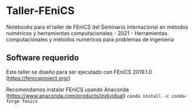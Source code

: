 # Taller-FEniCS

Notebooks para el taller de FEniCS del Seminario internacional en métodos numéricos y herramientas computacionales - 2021 - Herramientas computacionales y métodos numéricos para problemas de ingenieria


## Software requerido

Este taller se diseño para ser ejecutado con FEniCS 2019.1.0 (https://fenicsproject.org/)

Recomendamos instalar FEniCS usando Anaconda (https://www.anaconda.com/products/individual)
`conda install -c conda-forge fenics`
